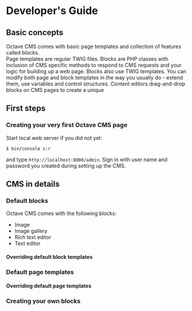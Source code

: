 Developer's Guide
=================

## Basic concepts

Octave CMS comes with basic page templates and collection of features called blocks.  
Page templates are regular TWIG files. 
Blocks are PHP classes with inclusion of CMS specific methods to respond to CMS requests and your logic for building up a web page. 
Blocks also use TWIG templates. You can modify both page and block templates in the way you usually do - extend them, use variables and control structures.
Content editors drag-and-drop blocks on CMS pages to create a unique  

## First steps

### Creating your very first Octave CMS page

Start local web server if you did not yet:

    $ bin/console s:r
    
and type `http://localhost:8000/admin`. Sign in with user name and password you created during setting up the CMS.




## CMS in details

### Default blocks

Octave CMS comes with the following blocks:

* Image
* Image gallery
* Rich text editor
* Text editor

#### Overriding default block templates



### Default page templates

#### Overriding default page templates

### Creating your own blocks



